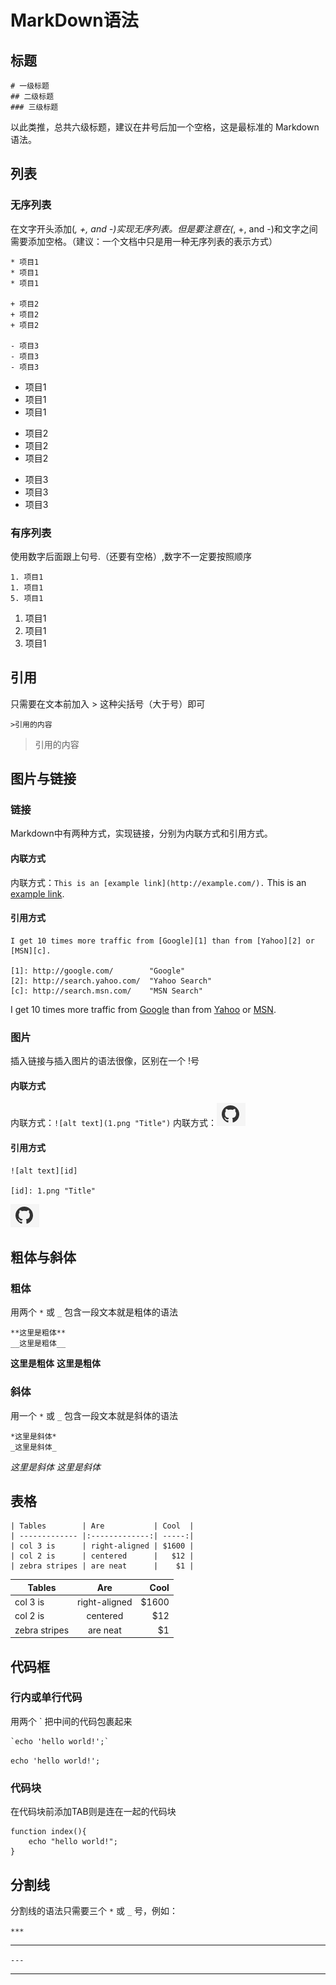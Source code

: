 # MarkDown语法

## 标题

    # 一级标题
    ## 二级标题
    ### 三级标题
以此类推，总共六级标题，建议在井号后加一个空格，这是最标准的 Markdown 语法。

## 列表
### 无序列表
在文字开头添加(*, +, and -)实现无序列表。但是要注意在(*, +, and -)和文字之间需要添加空格。（建议：一个文档中只是用一种无序列表的表示方式）

    * 项目1
    * 项目1
    * 项目1

    + 项目2
    + 项目2
    + 项目2

    - 项目3
    - 项目3
    - 项目3

* 项目1
* 项目1
* 项目1

+ 项目2
+ 项目2
+ 项目2

- 项目3
- 项目3
- 项目3

### 有序列表
使用数字后面跟上句号.（还要有空格）,数字不一定要按照顺序

    1. 项目1
    1. 项目1
    5. 项目1


1. 项目1
1. 项目1
5. 项目1


## 引用

只需要在文本前加入 > 这种尖括号（大于号）即可

`>引用的内容`

>引用的内容

## 图片与链接


### 链接
Markdown中有两种方式，实现链接，分别为内联方式和引用方式。

#### 内联方式
内联方式：`This is an [example link](http://example.com/).`
This is an [example link](http://example.com/).
#### 引用方式
    I get 10 times more traffic from [Google][1] than from [Yahoo][2] or [MSN][c].  
    
    [1]: http://google.com/        "Google" 
    [2]: http://search.yahoo.com/  "Yahoo Search" 
    [c]: http://search.msn.com/    "MSN Search"
I get 10 times more traffic from [Google][1] than from [Yahoo][2] or [MSN][3].  

[1]: http://google.com/        "Google" 
[2]: http://search.yahoo.com/  "Yahoo Search" 
[3]: http://search.msn.com/    "MSN Search"

### 图片 
插入链接与插入图片的语法很像，区别在一个 !号

#### 内联方式
内联方式：`![alt text](1.png "Title")`
内联方式：![alt text](1.png "Title")
#### 引用方式
    ![alt text][id] 
    
    [id]: 1.png "Title"

![alt text][id] 

[id]: 1.png "Title"
## 粗体与斜体

### 粗体
用两个 `*` 或 `_` 包含一段文本就是粗体的语法

    **这里是粗体**
    __这里是粗体__

**这里是粗体**
__这里是粗体__

### 斜体

用一个 `*` 或 `_` 包含一段文本就是斜体的语法

    *这里是斜体*
    _这里是斜体_

*这里是斜体*
_这里是斜体_

## 表格
    | Tables        | Are           | Cool  |
    | ------------- |:-------------:| -----:|
    | col 3 is      | right-aligned | $1600 |
    | col 2 is      | centered      |   $12 |
    | zebra stripes | are neat      |    $1 |

| Tables        | Are           | Cool  |
| ------------- |:-------------:| -----:|
| col 3 is      | right-aligned | $1600 |
| col 2 is      | centered      |   $12 |
| zebra stripes | are neat      |    $1 |

## 代码框
### 行内或单行代码
用两个 ` 把中间的代码包裹起来

    `echo 'hello world!';`

`echo 'hello world!';`

### 代码块
在代码块前添加TAB则是连在一起的代码块

    function index(){
        echo "hello world!";
    }

## 分割线

分割线的语法只需要三个 `*` 或 `_` 号，例如：

`***`

***

`---`

---